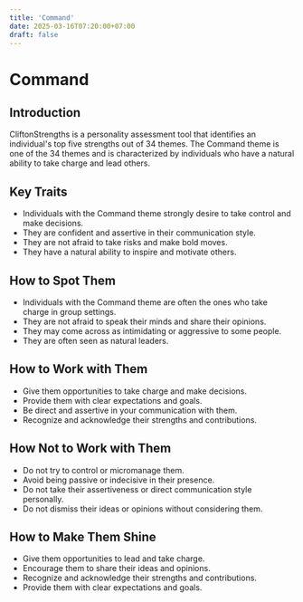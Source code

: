 ```yaml
---
title: 'Command'
date: 2025-03-16T07:20:00+07:00
draft: false
---
```


# Command

## Introduction

CliftonStrengths is a personality assessment tool that identifies an individual's top five strengths out of 34 themes. The Command theme is one of the 34 themes and is characterized by individuals who have a natural ability to take charge and lead others.

## Key Traits

- Individuals with the Command theme strongly desire to take control and make decisions.
- They are confident and assertive in their communication style.
- They are not afraid to take risks and make bold moves.
- They have a natural ability to inspire and motivate others.

## How to Spot Them

- Individuals with the Command theme are often the ones who take charge in group settings.
- They are not afraid to speak their minds and share their opinions.
- They may come across as intimidating or aggressive to some people.
- They are often seen as natural leaders.

## How to Work with Them

- Give them opportunities to take charge and make decisions.
- Provide them with clear expectations and goals.
- Be direct and assertive in your communication with them.
- Recognize and acknowledge their strengths and contributions.

## How Not to Work with Them

- Do not try to control or micromanage them.
- Avoid being passive or indecisive in their presence.
- Do not take their assertiveness or direct communication style personally.
- Do not dismiss their ideas or opinions without considering them.

## How to Make Them Shine

- Give them opportunities to lead and take charge.
- Encourage them to share their ideas and opinions.
- Recognize and acknowledge their strengths and contributions.
- Provide them with clear expectations and goals.

